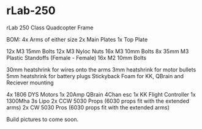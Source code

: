 # rLab-250
rLab 250 Class Quadcopter Frame

BOM:
4x Arms of either size
2x Main Plates
1x Top Plate

12x M3 15mm Bolts
12x M3 Nyloc Nuts
16x M3 10mm Bolts
8x 35mm M3 Plastic Standoffs (Female - Female)
16x M2 10mm Bolts

30mm heatshrink for wires onto the arms
3mm heatshrink for motor bullets
5mm heatshrink for battery plugs
Stickyback Foam for KK, QBrain and Reciever mounting

4x 1806 DYS Motors
1x 20Amp QBrain 4Chan esc
1x KK Flight Controller
1x 1300Mha 3s Lipo
2x CCW 5030 Props (6030 props fit with the extended arms)
2x CW 5030 Pros (6030 props fit with the extended arms)

Build pictures to come soon.
